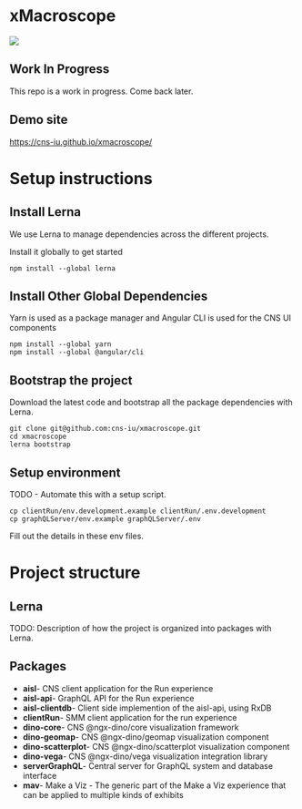 # xMacroscope

<a href="https://app.zenhub.com/workspace/o/cns-iu/xmacroscope"><img src="https://raw.githubusercontent.com/ZenHubIO/support/master/zenhub-badge.png"></a>

## Work In Progress

This repo is a work in progress. Come back later.

## Demo site

<https://cns-iu.github.io/xmacroscope/>

# Setup instructions

## Install Lerna
We use Lerna to manage dependencies across the different projects.

Install it globally to get started
```
npm install --global lerna
```

## Install Other Global Dependencies
Yarn is used as a package manager and Angular CLI is used for the CNS UI components
```
npm install --global yarn
npm install --global @angular/cli
```

## Bootstrap the project
Download the latest code and bootstrap all the package dependencies with Lerna.

```
git clone git@github.com:cns-iu/xmacroscope.git
cd xmacroscope
lerna bootstrap
```

## Setup environment
TODO - Automate this with a setup script.
```
cp clientRun/env.development.example clientRun/.env.development
cp graphQLServer/env.example graphQLServer/.env
```
Fill out the details in these env files.

# Project structure

## Lerna
TODO: Description of how the project is organized into packages with Lerna.

## Packages

 - **aisl**- CNS client application for the Run experience
 - **aisl-api**- GraphQL API for the Run experience
 - **aisl-clientdb**- Client side implemention of the aisl-api, using RxDB
 - **clientRun**- SMM client application for the run experience
 - **dino-core**- CNS @ngx-dino/core visualization framework
 - **dino-geomap**- CNS @ngx-dino/geomap visualization component
 - **dino-scatterplot**- CNS @ngx-dino/scatterplot visualization component
 - **dino-vega**- CNS @ngx-dino/vega visualization integration library
 - **serverGraphQL**- Central server for GraphQL system and database interface
 - **mav**- Make a Viz - The generic part of the Make a Viz experience that can be applied to multiple kinds of exhibits
